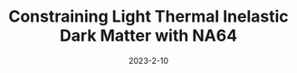 ---
title: 'Constraining Light Thermal Inelastic Dark Matter with NA64'
authors:  Martina Mongillo,  Asli Abdullahi,  Benjamin Banto Oberhauser,  Paolo Crivelli,  Matheus Hostert,  Daniele Massaro,  Laura Molina Bueno,  Silvia Pascoli
collection: publication
permalink: /publication/2023-2-10-ConstrainingLightThermalInelasticDarkMatterwithNA64
date: 2023-2-10
venue:  
paperurl: 'https://arxiv.org/abs/2302.05414'
citation: 'Constraining Light Thermal Inelastic Dark Matter with NA64, Martina Mongillo, Asli Abdullahi, Benjamin Banto Oberhauser, Paolo Crivelli, Matheus Hostert, Daniele Massaro, Laura Molina Bueno, Silvia Pascoli, preprint, 2023'
eprint: '2302.05414'
---